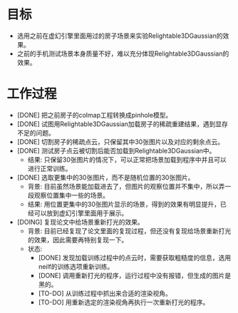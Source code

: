# 目标
- 选用之前在虚幻引擎里面用过的房子场景来实验Relightable3DGaussian的效果。
- 之前的手机测试场景本身质量不好，难以充分体现Relightable3DGaussian的效果。

# 工作过程
- [DONE] 把之前房子的colmap工程转换成pinhole模型。
- [DONE] 试图用Relightable3DGaussian加载房子的稀疏重建结果，遇到显存不足的问题。
- [DONE] 切割房子的稀疏点云，只保留其中30张图片以及对应的剩余点云。
- [DONE] 测试房子点云被切割后能否加载到Relightable3DGaussian中。
	- 结果: 只保留30张图片的情况下，可以正常把场景加载到程序中并且可以进行正常训练。
- [DONE] 选取更集中的30张图片，而不是随机位置的30张图片。
	- 背景: 目前虽然场景能加载进去了，但图片的观察位置并不集中，所以弄一段观察位置集中一些的场景。
	- 结果: 用位置更集中的30张图片显示的场景，得到的效果有明显提升，已经可以放到虚幻引擎里面用于展示。
- [DOING] 复现论文中给场景重新打光的效果。
	- 背景: 目前已经复现了论文里面的复现过程，但还没有复现给场景重新打光的效果，因此需要再特别复现一下。
	- 状态:
		- [DONE] 发现加载训练过程中的点云时，需要获取粗糙度的信息，选用neilf的训练选项重新训练。
		- [DONE] 调用重新打光的程序，运行过程中没有报错，但生成的图片是黑的。
		- [TO-DO] 从训练过程中抓出来合适的渲染视角。
		- [TO-DO] 用重新选定的渲染视角再执行一次重新打光的程序。